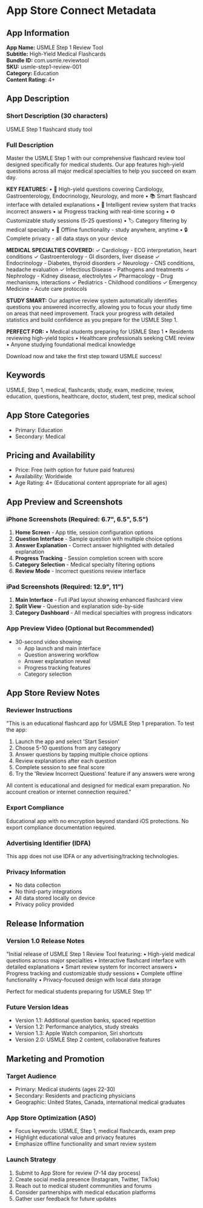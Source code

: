 # App Store Connect Metadata

## App Information

**App Name:** USMLE Step 1 Review Tool  
**Subtitle:** High-Yield Medical Flashcards  
**Bundle ID:** com.usmle.reviewtool  
**SKU:** usmle-step1-review-001  
**Category:** Education  
**Content Rating:** 4+  

## App Description

### Short Description (30 characters)
USMLE Step 1 flashcard study tool

### Full Description
Master the USMLE Step 1 with our comprehensive flashcard review tool designed specifically for medical students. Our app features high-yield questions across all major medical specialties to help you succeed on exam day.

**KEY FEATURES:**
• 🎯 High-yield questions covering Cardiology, Gastroenterology, Endocrinology, Neurology, and more
• 📚 Smart flashcard interface with detailed explanations
• 🔄 Intelligent review system that tracks incorrect answers
• 📊 Progress tracking with real-time scoring
• ⚙️ Customizable study sessions (5-25 questions)
• 🏷️ Category filtering by medical specialty
• 💾 Offline functionality - study anywhere, anytime
• 🔒 Complete privacy - all data stays on your device

**MEDICAL SPECIALTIES COVERED:**
✓ Cardiology - ECG interpretation, heart conditions
✓ Gastroenterology - GI disorders, liver disease
✓ Endocrinology - Diabetes, thyroid disorders
✓ Neurology - CNS conditions, headache evaluation
✓ Infectious Disease - Pathogens and treatments
✓ Nephrology - Kidney disease, electrolytes
✓ Pharmacology - Drug mechanisms, interactions
✓ Pediatrics - Childhood conditions
✓ Emergency Medicine - Acute care protocols

**STUDY SMART:**
Our adaptive review system automatically identifies questions you answered incorrectly, allowing you to focus your study time on areas that need improvement. Track your progress with detailed statistics and build confidence as you prepare for the USMLE Step 1.

**PERFECT FOR:**
• Medical students preparing for USMLE Step 1
• Residents reviewing high-yield topics
• Healthcare professionals seeking CME review
• Anyone studying foundational medical knowledge

Download now and take the first step toward USMLE success!

## Keywords
USMLE, Step 1, medical, flashcards, study, exam, medicine, review, education, questions, healthcare, doctor, student, test prep, medical school

## App Store Categories
- Primary: Education
- Secondary: Medical

## Pricing and Availability
- Price: Free (with option for future paid features)
- Availability: Worldwide
- Age Rating: 4+ (Educational content appropriate for all ages)

## App Preview and Screenshots

### iPhone Screenshots (Required: 6.7", 6.5", 5.5")
1. **Home Screen** - App title, session configuration options
2. **Question Interface** - Sample question with multiple choice options
3. **Answer Explanation** - Correct answer highlighted with detailed explanation
4. **Progress Tracking** - Session completion screen with score
5. **Category Selection** - Medical specialty filtering options
6. **Review Mode** - Incorrect questions review interface

### iPad Screenshots (Required: 12.9", 11")
1. **Main Interface** - Full iPad layout showing enhanced flashcard view
2. **Split View** - Question and explanation side-by-side
3. **Category Dashboard** - All medical specialties with progress indicators

### App Preview Video (Optional but Recommended)
- 30-second video showing:
  - App launch and main interface
  - Question answering workflow
  - Answer explanation reveal
  - Progress tracking features
  - Category selection

## App Store Review Notes

### Reviewer Instructions
"This is an educational flashcard app for USMLE Step 1 preparation. To test the app:
1. Launch the app and select 'Start Session'
2. Choose 5-10 questions from any category
3. Answer questions by tapping multiple choice options
4. Review explanations after each question
5. Complete session to see final score
6. Try the 'Review Incorrect Questions' feature if any answers were wrong

All content is educational and designed for medical exam preparation. No account creation or internet connection required."

### Export Compliance
Educational app with no encryption beyond standard iOS protections. No export compliance documentation required.

### Advertising Identifier (IDFA)
This app does not use IDFA or any advertising/tracking technologies.

### Privacy Information
- No data collection
- No third-party integrations
- All data stored locally on device
- Privacy policy provided

## Release Information

### Version 1.0 Release Notes
"Initial release of USMLE Step 1 Review Tool featuring:
• High-yield medical questions across major specialties
• Interactive flashcard interface with detailed explanations
• Smart review system for incorrect answers
• Progress tracking and customizable study sessions
• Complete offline functionality
• Privacy-focused design with local data storage

Perfect for medical students preparing for USMLE Step 1!"

### Future Version Ideas
- Version 1.1: Additional question banks, spaced repetition
- Version 1.2: Performance analytics, study streaks
- Version 1.3: Apple Watch companion, Siri shortcuts
- Version 2.0: USMLE Step 2 content, collaborative features

## Marketing and Promotion

### Target Audience
- Primary: Medical students (ages 22-30)
- Secondary: Residents and practicing physicians
- Geographic: United States, Canada, international medical graduates

### App Store Optimization (ASO)
- Focus keywords: USMLE, Step 1, medical flashcards, exam prep
- Highlight educational value and privacy features
- Emphasize offline functionality and smart review system

### Launch Strategy
1. Submit to App Store for review (7-14 day process)
2. Create social media presence (Instagram, Twitter, TikTok)
3. Reach out to medical student communities and forums
4. Consider partnerships with medical education platforms
5. Gather user feedback for future updates